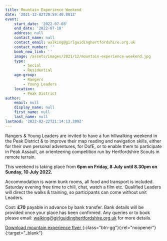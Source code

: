 ```yaml
---
title: Mountain Experience Weekend
date: '2021-12-02T20:59:40.801Z'
event:
    start_date: '2022-07-08'
    end_date: '2022-07-10'
    address: null
    contact_name: null
    contact_email: walking@girlguidinghertfordshire.org.uk
    contact_number: ''
    book_now_link: ''
    image: /assets/images/2021/12/mountain-experience-weekend.jpg
    type:
        - Social
        - Residential
    age-group:
        - Rangers
        - Young Leaders
    location:
        - Peak District
author:
    email: null
    display_name: null
    first_name: null
    last_name: null
lastmod: '2022-02-22T21:14:13.309Z'
---
```


Rangers & Young Leaders are invited to have a fun hillwalking weekend in the Peak District & to improve their map reading and navigation skills, either for their own personal adventures, for DofE, or to enable them to participate in Peak Assault, an orienteering competition run by Hertfordshire Scouts in remote terrain. 

This weekend is taking place from **6pm on Friday, 8 July until 8.30pm on Sunday, 10 July 2022.**

Accommodation is warm bunk rooms, all food and transport is included. Saturday evening free time to chill, chat, watch a film etc. Qualified Leaders will direct the walks & training, so participants can come without unit Leaders.

Cost: **£70** payable in advance by bank transfer.  Bank details will be provided once your place has been confirmed.
Any queries or to book please email: <walking@girlguidinghertfordshire.org.uk> for more details.

[Download mountain experience flyer <i class="fa fa-download"></i>][1]{:class="btn-gg"}{:rel="noopener"}{:target="_blank"}

[1]: /assets/docs/2022/mountain-flyer.pdf